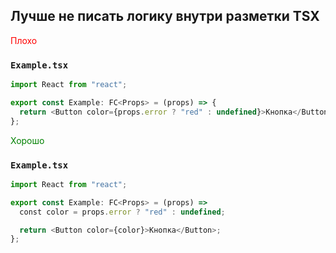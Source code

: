 ## Лучше не писать логику внутри разметки TSX

<p style="color:red">Плохо</p>

### `Example.tsx`

```js
import React from "react";

export const Example: FC<Props> = (props) => {
  return <Button color={props.error ? "red" : undefined}>Кнопка</Button>;
};
```

<p style="color:green">Хорошо</p>

### `Example.tsx`

```js
import React from "react";

export const Example: FC<Props> = (props) =>
  сonst color = props.error ? "red" : undefined;

  return <Button color={color}>Кнопка</Button>;
};
```
